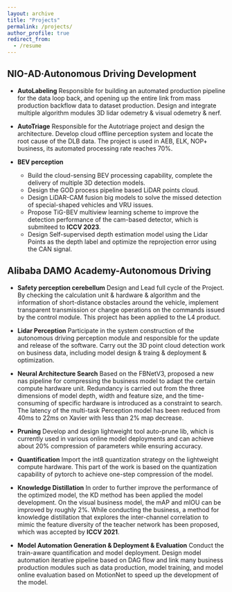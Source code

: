 ```yaml
---
layout: archive
title: "Projects"
permalink: /projects/
author_profile: true
redirect_from:
  - /resume
---
```

NIO-AD·Autonomous Driving Development
------
* **AutoLabeling**
Responsible for building an automated production pipeline for the data loop back, and opening up the entire link from mass production backflow data to dataset production. Design and integrate multiple algorithm modules 3D lidar odemetry & visual odemetry & nerf.

* **AutoTriage**
Responsible for the Autotriage project and design the architecture. Develop cloud offline perception system and locate the root cause of the DLB data. The project is used in AEB, ELK, NOP+ business, its automated processing rate reaches 70\%.

* **BEV perception**
  * Build the cloud-sensing BEV processing capability, complete the delivery of multiple 3D detection models. 
  * Design the GOD process pipeline based LiDAR points cloud.
  * Design LiDAR-CAM fusion big models to solve the missed detection of special-shaped vehicles and VRU issues. 
  * Propose TiG-BEV multiview learning scheme to improve the detection performance of the cam-based detector, which is submiteed to **ICCV 2023**.
  * Design Self-supervised depth estimation model using the Lidar Points as the depth label and optimize the reprojection error using the CAN signal.


Alibaba DAMO Academy-Autonomous Driving
------
* **Safety perception cerebellum**
Design and Lead full cycle of the Project. By checking the calculation unit & hardware & algorithm and the information of short-distance obstacles around the vehicle, implement transparent transmission or change operations on the commands issued by the control module. This project has been applied to the L4 product.

* **Lidar Perception**
Participate in the system construction of the autonomous driving perception module and responsible for the update and release of the software. Carry out the 3D point cloud detection work on business data, including model design & traing & deployment & optimization.

* **Neural Architecture Search**
Based on the FBNetV3, proposed a new nas pipeline for compressing the business model to adapt the certain compute hardware unit. Redundancy is carried out from the three dimensions of model depth, width and feature size, and the time-consuming of specific hardware is introduced as a constraint to search. The latency of the multi-task Perception model has been reduced from 40ms to 22ms on Xavier with less than 2% map decrease.

* **Pruning**
Develop and design lightweight tool auto-prune lib, which is currently used in various online model deployments and can achieve about 20% compression of parameters while ensuring accuracy.

* **Quantification**
Import the int8 quantization strategy on the lightweight compute hardware. This part of the work is based on the quantization capability of pytorch to achieve one-step compression of the model.

* **Knowledge Distillation**
In order to further improve the performance of the optimized model, the KD method has been applied the model development. On the visual business model, the mAP and mIOU can be improved by roughly 2%. While conducting the  business, a method for knowledge distillation that explores the inter-channel correlation to mimic the feature diversity of the teacher network has been proposed, which was accepted by **ICCV 2021**.

* **Model Automation Generation & Deployment & Evaluation**
Conduct the train-aware quantification and model deployment. Design model automation iterative pipeline based on DAG flow and link many business production modules such as data production, model training, and model online evaluation based on MotionNet to speed up the development of the model.
